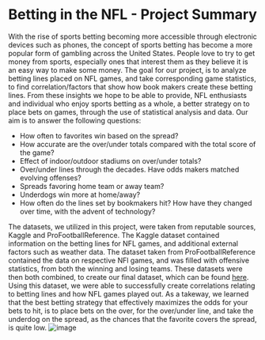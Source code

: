 # Betting in the NFL - Project Summary
With the rise of sports betting becoming more accessible through electronic devices such as phones, the concept of sports betting has become a more popular form of gambling across the United States. People love to try to get money from sports, especially ones that interest them as they believe it is an easy way to make some money. The goal for our project, is to analyze betting lines placed on NFL games, and take corresponding game statistics, to find correlation/factors that show how book makers create these betting lines. From these insights we hope to be able to provide, NFL enthusiasts and individual who enjoy sports betting as a whole, a better strategy on to place bets on games, through the use of statistical analysis and data. Our aim is to answer the following questions:

- How often to favorites win based on the spread?
- How accurate are the over/under totals compared with the total score of the game?
- Effect of indoor/outdoor stadiums on over/under totals?
- Over/under lines through the decades. Have odds makers matched evolving offenses?
- Spreads favoring home team or away team?
- Underdogs win more at home/away?
- How often do the lines set by bookmakers hit? How have they changed over time, with the advent of technology?
  
The datasets, we utilized in this project, were taken from reputable sources, Kaggle and ProFootballReference. The Kaggle dataset contained information on the betting lines for NFL games, and additional external factors such as weather data. The dataset taken from ProFootballReference contained the data on respective NFl games, and was filled with offensive statistics, from both the winning and losing teams. These datasets were then both combined, to create our final dataset, which can be found [here](datasets/game_bets.csv). Using this dataset, we were able to successfully create correlations relating to betting lines and how NFL games played out. As a takeway, we learned that the best betting strategy that effectively maximizes the odds for your bets to hit, is to place bets on the over, for the over/under line, and take the underdog on the spread, as the chances that the favorite covers the spread, is quite low. ![image](misc/takeaway_figure.png)
